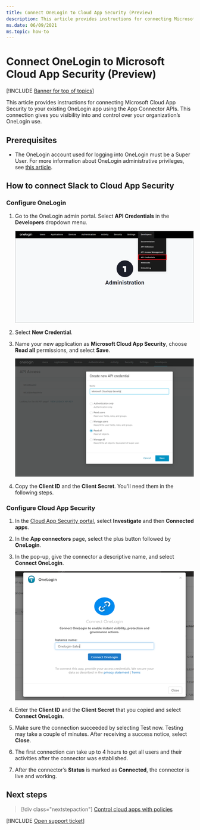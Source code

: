 ```yaml
---
title: Connect OneLogin to Cloud App Security (Preview)
description: This article provides instructions for connecting Microsoft Cloud App Security to your existing OneLogin app using the App Connector APIs. 
ms.date: 06/09/2021
ms.topic: how-to
---
```

# Connect OneLogin to Microsoft Cloud App Security (Preview)

[!INCLUDE [Banner for top of topics](includes/banner.md)]

This article provides instructions for connecting Microsoft Cloud App Security to your existing OneLogin app using the App Connector APIs. This connection gives you visibility into and control over your organization’s OneLogin use.

## Prerequisites

- The OneLogin account used for logging into OneLogin must be a Super User. For more information about OneLogin administrative privileges, see [this article](https://onelogin.service-now.com/kb_view_customer.do?sysparm_article=KB0010391).

## How to connect Slack to Cloud App Security

### Configure OneLogin

1. Go to the OneLogin admin portal. Select **API Credentials** in the **Developers** dropdown menu.

    ![Select API credentials](media/api-credentials-onelogin.png)

1. Select **New Credential**.
1. Name your new application as **Microsoft Cloud App Security**, choose **Read all** permissions, and select **Save**.

    ![Create new API credential](media/create-new-api-credential-onelogin.png)

1. Copy the **Client ID** and the **Client Secret**. You'll need them in the following steps.

### Configure Cloud App Security

1. In the [Cloud App Security portal](https://portal.cloudappsecurity.com/), select **Investigate** and then **Connected apps**.
1. In the **App connectors** page, select the plus button followed by **OneLogin**.
1. In the pop-up, give the connector a descriptive name, and select **Connect OneLogin**.

    ![Connect OneLogin](media/connect-onelogin.png)

1. Enter the **Client ID** and the **Client Secret** that you copied and select **Connect OneLogin**.
1. Make sure the connection succeeded by selecting Test now. Testing may take a couple of minutes. After receiving a success notice, select **Close**.
1. The first connection can take up to 4 hours to get all users and their activities after the connector was established.
1. After the connector’s **Status** is marked as **Connected**, the connector is live and working.

## Next steps

> [!div class="nextstepaction"]
> [Control cloud apps with policies](control-cloud-apps-with-policies.md)

[!INCLUDE [Open support ticket](includes/support.md)]
